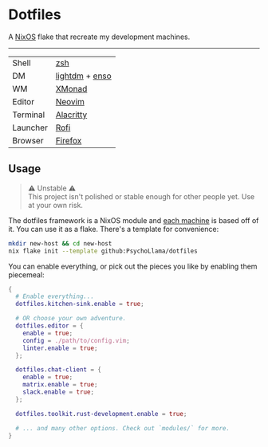 # Dotfiles

A [NixOS](https://nixos.org/) flake that recreate my development machines.

---

| | |
|---|---|
| Shell | [zsh](https://www.zsh.org/) |
| DM | [lightdm](https://github.com/canonical/lightdm) + [enso](http://enso-os.site/) |
| WM | [XMonad](https://xmonad.org/) |
| Editor | [Neovim](http://neovim.io/) |
| Terminal | [Alacritty](https://github.com/alacritty/alacritty) |
| Launcher | [Rofi](https://github.com/davatorium/rofi) |
| Browser | [Firefox](https://www.mozilla.org/en-US/firefox/new/) |

## Usage

> :warning: Unstable :warning:  
> This project isn't polished or stable enough for other people yet. Use at your own risk.

The dotfiles framework is a NixOS module and [each machine](https://github.com/PsychoLlama/dotfiles/tree/main/hosts) is based off of it. You can use it as a flake. There's a template for convenience:

```sh
mkdir new-host && cd new-host
nix flake init --template github:PsychoLlama/dotfiles
```

You can enable everything, or pick out the pieces you like by enabling them piecemeal:

```nix
{
  # Enable everything...
  dotfiles.kitchen-sink.enable = true;

  # OR choose your own adventure.
  dotfiles.editor = {
    enable = true;
    config = ./path/to/config.vim;
    linter.enable = true;
  };

  dotfiles.chat-client = {
    enable = true;
    matrix.enable = true;
    slack.enable = true;
  };

  dotfiles.toolkit.rust-development.enable = true;

  # ... and many other options. Check out `modules/` for more.
}
```

